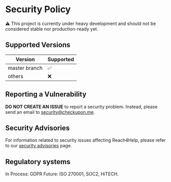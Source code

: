 # Security Policy

:warning: This project is currently under heavy development and should not be
considered stable nor production-ready yet.

## Supported Versions

| Version         | Supported          |
| --------------- | ------------------ |
| master branch   | :white_check_mark: |
| others          | :x:                |

## Reporting a Vulnerability

**DO NOT CREATE AN ISSUE** to report a security problem. 
Instead, please send an email to [security@checkupon.me](mailto:security@checkupon.me).

## Security Advisories

For information related to security issues affecting Reach4Help, please refer to our [security advisories](https://github.com/checkuponme/info/security/advisories) page.

## Regulatory systems

In Process: GDPR
Future: ISO 270001, SOC2, HiTECH.
